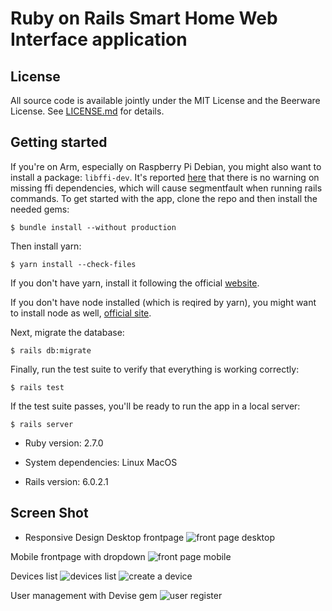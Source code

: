 # Ruby on Rails Smart Home Web Interface application

## License

All source code is available jointly under the MIT License and the Beerware License. See
[LICENSE.md](LICENSE.md) for details.

## Getting started


If you're on Arm, especially on Raspberry Pi Debian, you might also want to install a package: `libffi-dev`. It's reported [here](https://github.com/ffi/ffi/issues/697) that there is no warning on missing ffi dependencies, which will cause segmentfault when running rails commands.
To get started with the app, clone the repo and then install the needed gems:


```
$ bundle install --without production
```

Then install yarn:
```
$ yarn install --check-files
```
If you don't have yarn, install it following the official [website](https://yarnpkg.com/lang/en/docs/install/#mac-stable).

If you don't have node installed (which is reqired by yarn), you might want to install node as well, [official site](https://nodejs.org/en/download/current/).


Next, migrate the database:

```
$ rails db:migrate
```

Finally, run the test suite to verify that everything is working correctly:

```
$ rails test
```

If the test suite passes, you'll be ready to run the app in a local server:

```
$ rails server
```



* Ruby version: 2.7.0

* System dependencies: Linux MacOS

* Rails version: 6.0.2.1

## Screen Shot

* Responsive Design
Desktop frontpage
![front page desktop](https://user-images.githubusercontent.com/10386624/72062149-2a47d500-3312-11ea-8a5d-7e945eb329ab.png)

Mobile frontpage with dropdown
![front page mobile](https://user-images.githubusercontent.com/10386624/72062151-2a47d500-3312-11ea-81da-b3c62cfd4fe0.png)

Devices list
![devices list](https://user-images.githubusercontent.com/10386624/72062152-2ae06b80-3312-11ea-99ae-866c7f138f15.png)
![create a device](https://user-images.githubusercontent.com/10386624/72062153-2ae06b80-3312-11ea-940e-447b78c7e59e.png)

User management with Devise gem
![user register](https://user-images.githubusercontent.com/10386624/72062154-2ae06b80-3312-11ea-93a6-35242036f91e.png)
